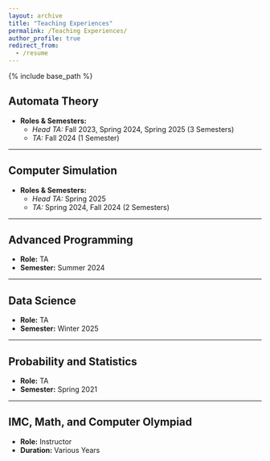 ```yaml
---
layout: archive
title: "Teaching Experiences"
permalink: /Teaching Experiences/
author_profile: true
redirect_from:
  - /resume
---
```


{% include base_path %}




## Automata Theory
- **Roles & Semesters:**
  - *Head TA:* Fall 2023, Spring 2024, Spring 2025 (3 Semesters)
  - *TA:* Fall 2024 (1 Semester)

---

## Computer Simulation
- **Roles & Semesters:**
  - *Head TA:* Spring 2025
  - *TA:* Spring 2024, Fall 2024 (2 Semesters)
  

---

## Advanced Programming
- **Role:** TA  
- **Semester:** Summer 2024

---

## Data Science
- **Role:** TA  
- **Semester:** Winter 2025

---

## Probability and Statistics
- **Role:** TA  
- **Semester:** Spring 2021

---

## IMC, Math, and Computer Olympiad
- **Role:** Instructor  
- **Duration:** Various Years





